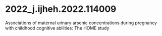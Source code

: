 # 2022_j.ijheh.2022.114009
Associations of maternal urinary arsenic concentrations during pregnancy with childhood cognitive abilities: The HOME study
